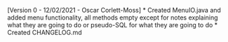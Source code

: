 [Version 0 - 12/02/2021 - Oscar Corlett-Moss]
    * Created MenuIO.java and added menu functionality, all methods empty
        except for notes explaining what they are going to do or pseudo-SQL
        for what they are going to do
    * Created CHANGELOG.md